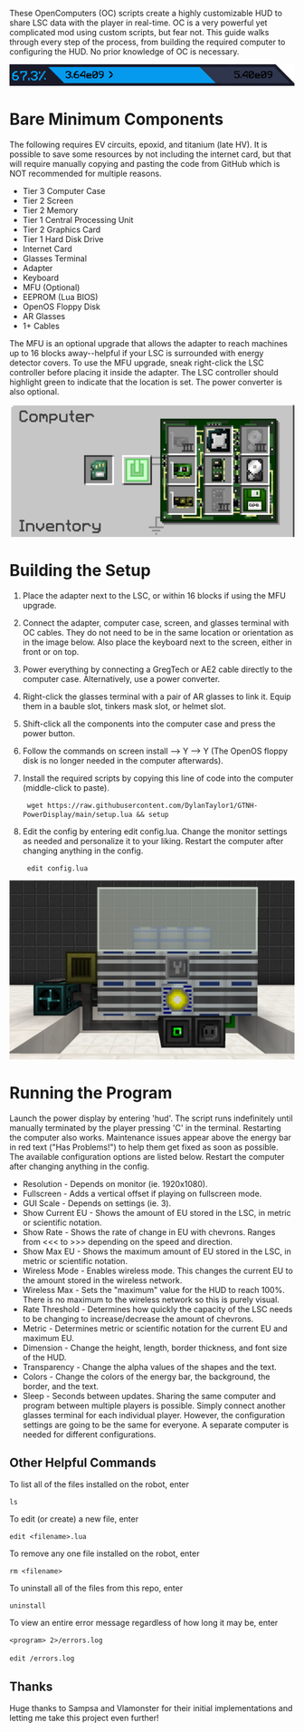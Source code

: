 These OpenComputers (OC) scripts create a highly customizable HUD to share LSC data with the player in real-time. OC is a very powerful yet complicated mod using custom scripts, but fear not. This guide walks through every step of the process, from building the required computer to configuring the HUD. No prior knowledge of OC is necessary.

![FoxHUD](media/FoxHUD.png?)

# Bare Minimum Components

The following requires EV circuits, epoxid, and titanium (late HV). It is possible to save some resources by not including the internet card, but that will require manually copying and pasting the code from GitHub which is NOT recommended for multiple reasons.
- Tier 3 Computer Case
- Tier 2 Screen
- Tier 2 Memory
- Tier 1 Central Processing Unit
- Tier 2 Graphics Card
- Tier 1 Hard Disk Drive
- Internet Card
- Glasses Terminal
- Adapter
- Keyboard
- MFU (Optional)
- EEPROM (Lua BIOS)
- OpenOS Floppy Disk
- AR Glasses
- 1+ Cables

The MFU is an optional upgrade that allows the adapter to reach machines up to 16 blocks away--helpful if your LSC is surrounded with energy detector covers. To use the MFU upgrade, sneak right-click the LSC controller before placing it inside the adapter. The LSC controller should highlight green to indicate that the location is set. The power converter is also optional.

![MinimumComponents](media/MinimumComponents.png?)

# Building the Setup

1) Place the adapter next to the LSC, or within 16 blocks if using the MFU upgrade.
2) Connect the adapter, computer case, screen, and glasses terminal with OC cables. They do not need to be in the same location or orientation as in the image below. Also place the keyboard next to the screen, either in front or on top.
3) Power everything by connecting a GregTech or AE2 cable directly to the computer case. Alternatively, use a power converter.
4) Right-click the glasses terminal with a pair of AR glasses to link it. Equip them in a bauble slot, tinkers mask slot, or helmet slot.
5) Shift-click all the components into the computer case and press the power button.
6) Follow the commands on screen install --> Y --> Y (The OpenOS floppy disk is no longer needed in the computer afterwards).
7) Install the required scripts by copying this line of code into the computer (middle-click to paste).

        wget https://raw.githubusercontent.com/DylanTaylor1/GTNH-PowerDisplay/main/setup.lua && setup

9) Edit the config by entering edit config.lua. Change the monitor settings as needed and personalize it to your liking. Restart the computer after changing anything in the config.

        edit config.lua

![Setup](media/Setup.png?)

# Running the Program

Launch the power display by entering 'hud'. The script runs indefinitely until manually terminated by the player pressing 'C' in the terminal. Restarting the computer also works. Maintenance issues appear above the energy bar in red text ("Has Problems!") to help them get fixed as soon as possible. The available configuration options are listed below. Restart the computer after changing anything in the config.
- Resolution - Depends on monitor (ie. 1920x1080).
- Fullscreen - Adds a vertical offset if playing on fullscreen mode.
- GUI Scale - Depends on settings (ie. 3).
- Show Current EU - Shows the amount of EU stored in the LSC, in metric or scientific notation.
- Show Rate - Shows the rate of change in EU with chevrons. Ranges from <<< to >>> depending on the speed and direction.
- Show Max EU - Shows the maximum amount of EU stored in the LSC, in metric or scientific notation.
- Wireless Mode - Enables wireless mode. This changes the current EU to the amount stored in the wireless network.
- Wireless Max - Sets the "maximum" value for the HUD to reach 100%. There is no maximum to the wireless network so this is purely visual.
- Rate Threshold - Determines how quickly the capacity of the LSC needs to be changing to increase/decrease the amount of chevrons.
- Metric - Determines metric or scientific notation for the current EU and maximum EU.
- Dimension - Change the height, length, border thickness, and font size of the HUD.
- Transparency - Change the alpha values of the shapes and the text.
- Colors - Change the colors of the energy bar, the background, the border, and the text.
- Sleep - Seconds between updates.
Sharing the same computer and program between multiple players is possible. Simply connect another glasses terminal for each individual player. However, the configuration settings are going to be the same for everyone. A separate computer is needed for different configurations.

## Other Helpful Commands

To list all of the files installed on the robot, enter

    ls

To edit (or create) a new file, enter

    edit <filename>.lua

To remove any one file installed on the robot, enter

    rm <filename>

To uninstall all of the files from this repo, enter

    uninstall

To view an entire error message regardless of how long it may be, enter

    <program> 2>/errors.log

    edit /errors.log

## Thanks
Huge thanks to Sampsa and Vlamonster for their initial implementations and letting me take this project even further!
